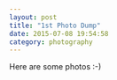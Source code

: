 ```yaml
---
layout: post
title: "1st Photo Dump"
date: 2015-07-08 19:54:58
category: photography
---
```

Here are some photos :-)